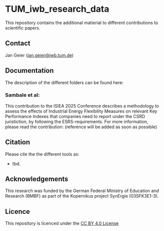 # TUM_iwb_research_data
This repository contains the additional matierial to different contributions to scientific papers. 

## Contact
Jan Geier (jan.geier@iwb.tum.de)

## Documentation
The description of the different folders can be found here: 
### Sambale et al: 
This contribution to the ISIEA 2025 Conference describes a methodology to assess the effects of Industrial Energy Flexibility Measures on relevant Key Performance Indexes that companies need to report under the CSRD juristiction, by following the ESRS-requirements. For more information, please read the contribution: (reference will be added as soon as possible)

## Citation
Please cite the the different tools as:
- tbd. 

## Acknowledgements
This research was funded by the German Federal Ministry of Education and Research (BMBF) as part of the Kopernikus project SynErgie (03SFK3E1-3).

## Licence 
This repository is licenced under the [CC BY 4.0 License](https://creativecommons.org/licenses/by/4.0/)
